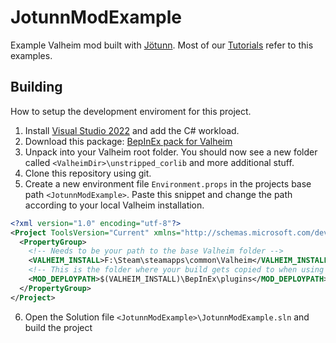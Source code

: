 # JotunnModExample
Example Valheim mod built with [Jötunn](https://github.com/Valheim-Modding/Jotunn).
Most of our [Tutorials](https://valheim-modding.github.io/Jotunn/tutorials/overview.html) refer to this examples.

## Building
How to setup the development enviroment for this project.

1. Install [Visual Studio 2022](https://visualstudio.microsoft.com) and add the C# workload.
2. Download this package: [BepInEx pack for Valheim](https://valheim.thunderstore.io/package/denikson/BepInExPack_Valheim/)
3. Unpack into your Valheim root folder. You should now see a new folder called `<ValheimDir>\unstripped_corlib` and more additional stuff.
4. Clone this repository using git.
5. Create a new environment file `Environment.props` in the projects base path `<JotunnModExample>`. Paste this snippet and change the path according to your local Valheim installation.
```xml
<?xml version="1.0" encoding="utf-8"?>
<Project ToolsVersion="Current" xmlns="http://schemas.microsoft.com/developer/msbuild/2003">
  <PropertyGroup>
    <!-- Needs to be your path to the base Valheim folder -->
    <VALHEIM_INSTALL>F:\Steam\steamapps\common\Valheim</VALHEIM_INSTALL>
    <!-- This is the folder where your build gets copied to when using the post-build automations -->
    <MOD_DEPLOYPATH>$(VALHEIM_INSTALL)\BepInEx\plugins</MOD_DEPLOYPATH>
  </PropertyGroup>
</Project>
```
6. Open the Solution file `<JotunnModExample>\JotunnModExample.sln` and build the project